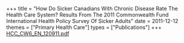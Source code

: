 +++
title = "How Do Sicker Canadians With Chronic Disease Rate The Health Care System?  Results From The 2011 Commonwealth Fund International Health Policy Survey Of Sicker Adults"
date = 2011-12-12
themes = ["Primary Health Care"]
types = ["Publications"]
+++
[HCC_CW6_EN_120911.pdf](/files/HCC_CW6_EN_120911.pdf)
